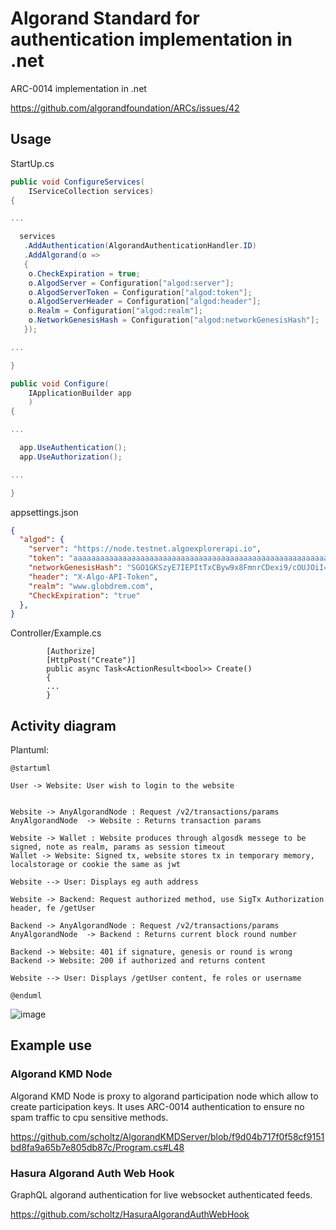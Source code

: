 # Algorand Standard for authentication implementation in .net

ARC-0014 implementation in .net

https://github.com/algorandfoundation/ARCs/issues/42

## Usage

StartUp.cs
```c#
public void ConfigureServices(
	IServiceCollection services)
{

...

  services
   .AddAuthentication(AlgorandAuthenticationHandler.ID)
   .AddAlgorand(o =>
   {
    o.CheckExpiration = true;
    o.AlgodServer = Configuration["algod:server"];
    o.AlgodServerToken = Configuration["algod:token"];
    o.AlgodServerHeader = Configuration["algod:header"];
    o.Realm = Configuration["algod:realm"];
    o.NetworkGenesisHash = Configuration["algod:networkGenesisHash"];
   });

...

}

public void Configure(
	IApplicationBuilder app
	)
{

...

  app.UseAuthentication();
  app.UseAuthorization();

...

}
```

appsettings.json
```json
{
  "algod": {
    "server": "https://node.testnet.algoexplorerapi.io",
    "token": "aaaaaaaaaaaaaaaaaaaaaaaaaaaaaaaaaaaaaaaaaaaaaaaaaaaaaaaaaaaaaaaa",
    "networkGenesisHash": "SGO1GKSzyE7IEPItTxCByw9x8FmnrCDexi9/cOUJOiI=",
    "header": "X-Algo-API-Token",
    "realm": "www.globdrem.com",
    "CheckExpiration": "true"
  },
}
```

Controller/Example.cs
```
        [Authorize]
        [HttpPost("Create")]
        public async Task<ActionResult<bool>> Create()
        {
        ...
        }
```

## Activity diagram

Plantuml:

```plantuml
@startuml

User -> Website: User wish to login to the website 


Website -> AnyAlgorandNode : Request /v2/transactions/params
AnyAlgorandNode  -> Website : Returns transaction params

Website -> Wallet : Website produces through algosdk messege to be signed, note as realm, params as session timeout
Wallet -> Website: Signed tx, website stores tx in temporary memory, localstorage or cookie the same as jwt

Website --> User: Displays eg auth address

Website -> Backend: Request authorized method, use SigTx Authorization header, fe /getUser

Backend -> AnyAlgorandNode : Request /v2/transactions/params
AnyAlgorandNode  -> Backend : Returns current block round number

Backend -> Website: 401 if signature, genesis or round is wrong
Backend -> Website: 200 if authorized and returns content

Website --> User: Displays /getUser content, fe roles or username

@enduml
```

![image](https://user-images.githubusercontent.com/1223439/195995737-7524c1fb-d5ae-432e-b6ff-9aac730e476b.png)

## Example use

### Algorand KMD Node

Algorand KMD Node is proxy to algorand participation node which allow to create participation keys. It uses ARC-0014 authentication to ensure no spam traffic to cpu sensitive methods.

https://github.com/scholtz/AlgorandKMDServer/blob/f9d04b717f0f58cf9151bd8fa9a65b7e805db87c/Program.cs#L48

### Hasura Algorand Auth Web Hook

GraphQL algorand authentication for live websocket authenticated feeds.

https://github.com/scholtz/HasuraAlgorandAuthWebHook
